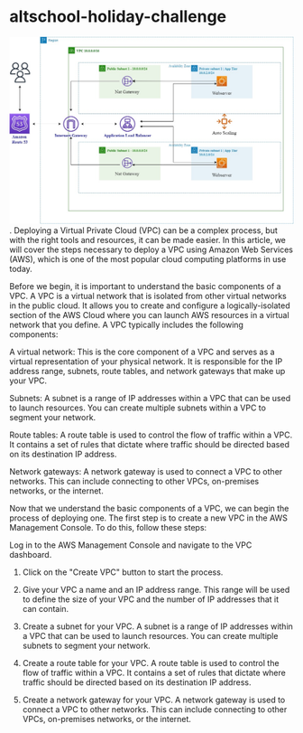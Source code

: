 # altschool-holiday-challenge
![Network Diagram](https://github.com/nielsen2e/altschool-holiday-challenge/blob/main/vpc.jpg).
Deploying a Virtual Private Cloud (VPC) can be a complex process, but with the right tools and resources, it can be made easier. In this article, we will cover the steps necessary to deploy a VPC using Amazon Web Services (AWS), which is one of the most popular cloud computing platforms in use today.

Before we begin, it is important to understand the basic components of a VPC. A VPC is a virtual network that is isolated from other virtual networks in the public cloud. It allows you to create and configure a logically-isolated section of the AWS Cloud where you can launch AWS resources in a virtual network that you define. A VPC typically includes the following components:

A virtual network: This is the core component of a VPC and serves as a virtual representation of your physical network. It is responsible for the IP address range, subnets, route tables, and network gateways that make up your VPC.

Subnets: A subnet is a range of IP addresses within a VPC that can be used to launch resources. You can create multiple subnets within a VPC to segment your network.

Route tables: A route table is used to control the flow of traffic within a VPC. It contains a set of rules that dictate where traffic should be directed based on its destination IP address.

Network gateways: A network gateway is used to connect a VPC to other networks. This can include connecting to other VPCs, on-premises networks, or the internet.

Now that we understand the basic components of a VPC, we can begin the process of deploying one. The first step is to create a new VPC in the AWS Management Console. To do this, follow these steps:

Log in to the AWS Management Console and navigate to the VPC dashboard.


1. Click on the "Create VPC" button to start the process.

2. Give your VPC a name and an IP address range. This range will be used to define the size of your VPC and the number of IP addresses that it can contain.

3. Create a subnet for your VPC. A subnet is a range of IP addresses within a VPC that can be used to launch resources. You can create multiple subnets to segment your network.

4. Create a route table for your VPC. A route table is used to control the flow of traffic within a VPC. It contains a set of rules that dictate where traffic should be directed based on its destination IP address.

5. Create a network gateway for your VPC. A network gateway is used to connect a VPC to other networks. This can include connecting to other VPCs, on-premises networks, or the internet.
